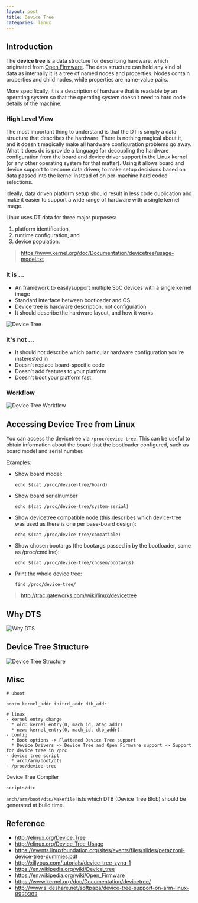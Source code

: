 ```yaml
---
layout: post
title: Device Tree
categories: linux
---
```


## Introduction

The **device tree** is a data structure for describing hardware, which originated from [Open Firmware](https://en.wikipedia.org/wiki/Open_Firmware). The data structure can hold any kind of data as internally it is a tree of named nodes and properties. Nodes contain properties and child nodes, while properties are name-value pairs.

More specifically, it is a description of hardware that is readable by an operating system so that the operating system doesn't need to hard code details of the machine.

### High Level View

The most important thing to understand is that the DT is simply a data
structure that describes the hardware.  There is nothing magical about
it, and it doesn't magically make all hardware configuration problems
go away.  What it does do is provide a language for decoupling the
hardware configuration from the board and device driver support in the
Linux kernel (or any other operating system for that matter).  Using
it allows board and device support to become data driven; to make
setup decisions based on data passed into the kernel instead of on
per-machine hard coded selections.

Ideally, data driven platform setup should result in less code
duplication and make it easier to support a wide range of hardware
with a single kernel image.

Linux uses DT data for three major purposes:

1. platform identification,
2. runtime configuration, and
3. device population.

> https://www.kernel.org/doc/Documentation/devicetree/usage-model.txt

### It is ...

- An framework to easilysupport multiple SoC devices with a single kernel image
- Standard interface between bootloader and OS
- Device tree is hardware description, not configuration
- It should describe the hardware layout, and how it works

![Device Tree](http://trac.gateworks.com/raw-attachment/wiki/linux/devicetree/devicetree.png)

### It's not ...

- It should not describe which particular hardware configuration you're insterested in
- Doesn't replace board-specific code
- Doesn't add features to your platform
- Doesn't boot your platform fast

### Workflow

![Device Tree Workflow](https://raw.githubusercontent.com/robbie-cao/repo-diagrams/master/linux/Linux-Device-Tree-Workflow.png)

## Accessing Device Tree from Linux

You can access the devicetree via `/proc/device-tree`. This can be useful to obtain information about the board that the bootloader configured, such as board model and serial number.

Examples:

- Show board model:

  ```
  echo $(cat /proc/device-tree/board)
  ```

- Show board serialnumber

  ```
  echo $(cat /proc/device-tree/system-serial)
  ```

- Show devicetree compatible node (this describes which device-tree was used as there is one per base-board design):

  ```
  echo $(cat /proc/device-tree/compatible)
  ```

- Show chosen bootargs (the bootargs passed in by the bootloader, same as /proc/cmdline):

  ```
  echo $(cat /proc/device-tree/chosen/bootargs)
  ```

- Print the whole device tree:

  ```
  find /proc/device-tree/
  ```

> http://trac.gateworks.com/wiki/linux/devicetree

## Why DTS

![Why DTS](http://img1.ph.126.net/V3mS5StDH6Kpdx-FXGGY7g==/6599333661097749001.png)

## Device Tree Structure

![Device Tree Structure](http://ece-research.unm.edu/jimp/codesign/ZED/Summary_of_the_Device_Tree.png)

## Misc

```
# uboot

bootm kernel_addr initrd_addr dtb_addr

# linux
- kernel entry change
  * old: kernel_entry(0, mach_id, atag_addr)
  * new: kernel_entry(0, mach_id, dtb_addr)
- config
  * Boot options -> Flattened Device Tree support
  * Device Drivers -> Device Tree and Open Firmware support -> Support for device tree in /prc
- device tree script
  * arch/arm/boot/dts
- /proc/device-tree
```

Device Tree Compiler

```
scripts/dtc
```

`arch/arm/boot/dts/Makefile` lists which DTB (Device Tree Blob) should be generated at build time.

## Reference

- http://elinux.org/Device_Tree
- http://elinux.org/Device_Tree_Usage
- https://events.linuxfoundation.org/sites/events/files/slides/petazzoni-device-tree-dummies.pdf
- http://xillybus.com/tutorials/device-tree-zynq-1
- https://en.wikipedia.org/wiki/Device_tree
- https://en.wikipedia.org/wiki/Open_Firmware
- https://www.kernel.org/doc/Documentation/devicetree/
- http://www.slideshare.net/softpapa/device-tree-support-on-arm-linux-8930303
